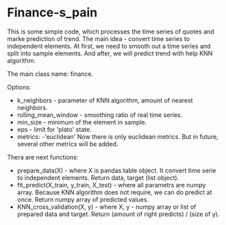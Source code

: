 # Finance-s_pain
This is some simple code, which processes the time series of quotes and marke prediction of trend.
The main idea - convert time series to independent elements. At first, we need to smooth out a time series and split 
into sample elements. And after, we will predict trend with help KNN algorithm.

The main class name: finance. 

Options:
 - k_neighbors - parameter of KNN algorithm, amount of nearest neighbors.
 - rolling_mean_window - smoothing ratio of real time series.
 - min_size - minimum of the element in sample.
 - eps  - limit for 'plato' state.
 - metrics:
  -'euclidean'
 Now there is only euclidean metrics. But in future, several other metrics will be added.

Thera are next functions:
* prepare_data(X) - where X is pandas.table object.
It convert time serie to independent elements. Return data, target (list object).
* fit_predict(X_train, y_train, X_test) - where all parametrs are numpy array.
Because KNN algorithm does not require, we can do predict at once. Return numpy array of predicted values.
* KNN_cross_validation(X, y) - where X, y - numpy array or list of prepared data and target.
Return (amount of right predicts) / (size of y).

